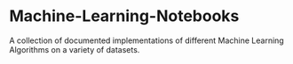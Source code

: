 # Machine-Learning-Notebooks
A collection of documented implementations of different Machine Learning Algorithms on a variety of datasets.
